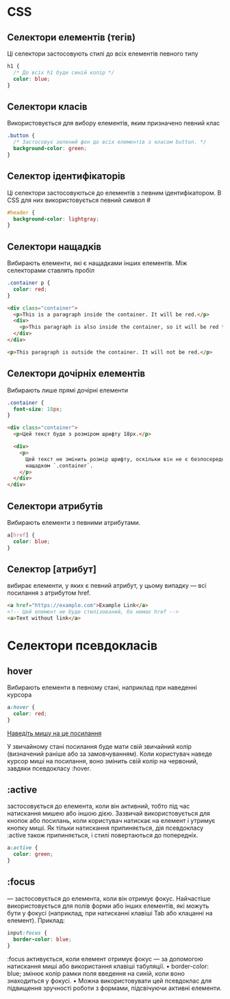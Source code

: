 # CSS

## Селектори елементів (тегів)

Ці селектори застосовують стилі до всіх елементів певного типу

```css
h1 {
  /* До всіх h1 буде синій колір */
  color: blue;
}
```

## Селектори класів

Використовується для вибору елементів, яким призначено певний клас

```css
.button {
  /* Застосовує зелений фон до всіх елементів з класом button. */
  background-color: green;
}
```

## Селектор ідентифікаторів

Ці селектори застосовуються до елементів з певним ідентифікатором. В CSS для них використовується певний символ #

```css
#header {
  background-color: lightgray;
}
```

## Селектори нащадків

Вибирають елементи, які є нащадками інших елементів. Між селекторами ставлять пробіл

```css
.container p {
  color: red;
}
```

```html
<div class="container">
  <p>This is a paragraph inside the container. It will be red.</p>
  <div>
    <p>This paragraph is also inside the container, so it will be red too.</p>
  </div>
</div>

<p>This paragraph is outside the container. It will not be red.</p>
```

## Селектори дочірніх елементів

Вибирають лише прямі дочірні елементи

```css
.container {
  font-size: 18px;
}
```

```html
<div class="container">
  <p>Цей текст буде з розміром шрифту 18px.</p>

  <div>
    <p>
      Цей текст не змінить розмір шрифту, оскільки він не є безпосереднім
      нащадком `.container`.
    </p>
  </div>
</div>
```

## Селектори атрибутів

Вибирають елементи з певними атрибутами.

```css
a[href] {
  color: blue;
}
```

## Селектор [атрибут]

вибирає елементи, у яких є певний атрибут, у цьому випадку — всі посилання з атрибутом href.

```html
<a href="https://example.com">Example Link</a>
<!-- Цей елемент не буде стилізований, бо немає href -->
<a>Text without link</a>
```

# Селектори псевдокласів

## hover

Вибирають елементи в певному стані, наприклад при наведенні курсора

```css
a:hover {
  color: red;
}
```

<a href="https://example.com">Наведіть мишу на це посилання</a>

У звичайному стані посилання буде мати свій звичайний колір (визначений раніше або за замовчуванням). Коли користувач наведе курсор миші на посилання, воно змінить свій колір на червоний, завдяки псевдокласу :hover.

## :active

застосовується до елемента, коли він активний, тобто під час натискання мишею або іншою дією.
Зазвичай використовується для кнопок або посилань, коли користувач натискає на елемент і утримує кнопку миші.
Як тільки натискання припиняється, дія псевдокласу :active також припиняється, і стилі повертаються до попередніх.

```css
a:active {
  color: green;
}
```

## :focus

— застосовується до елемента, коли він отримує фокус. Найчастіше використовується для полів форми або інших елементів, які можуть бути у фокусі (наприклад, при натисканні клавіші Tab або клацанні на елемент).
Приклад:

```css
input:focus {
  border-color: blue;
}
```

:focus активується, коли елемент отримує фокус — за допомогою натискання миші або використання клавіші табуляції.
• border-color: blue; змінює колір рамки поля введення на синій, коли воно знаходиться у фокусі.
• Можна використовувати цей псевдоклас для підвищення зручності роботи з формами, підсвічуючи активні елементи.

